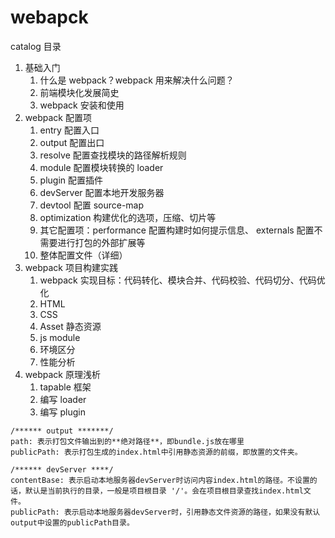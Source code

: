 # webapck

catalog 目录

1. 基础入门
    1. 什么是 webpack？webpack 用来解决什么问题？
    1. 前端模块化发展简史
    1. webpack 安装和使用
1. webpack 配置项
    1. entry 配置入口
    1. output 配置出口
    1. resolve 配置查找模块的路径解析规则
    1. module 配置模块转换的 loader
    1. plugin 配置插件
    1. devServer 配置本地开发服务器
    1. devtool 配置 source-map
    1. optimization 构建优化的选项，压缩、切片等
    1. 其它配置项：performance 配置构建时如何提示信息、 externals 配置不需要进行打包的外部扩展等
    1. 整体配置文件（详细）
1. webpack 项目构建实践
    1. webpack 实现目标：代码转化、模块合并、代码校验、代码切分、代码优化
    1. HTML
    1. CSS
    1. Asset 静态资源
    1. js module
    1. 环境区分
    1. 性能分析
1. webpack 原理浅析
    1. tapable 框架
    1. 编写 loader
    1. 编写 plugin

```
/****** output *******/
path: 表示打包文件输出到的**绝对路径**，即bundle.js放在哪里
publicPath: 表示打包生成的index.html中引用静态资源的前缀，即放置的文件夹。

/****** devServer ****/
contentBase: 表示启动本地服务器devServer时访问内容index.html的路径。不设置的话，默认是当前执行的目录，一般是项目根目录 '/'。会在项目根目录查找index.html文件。
publicPath: 表示启动本地服务器devServer时，引用静态文件资源的路径，如果没有默认output中设置的publicPath目录。
```